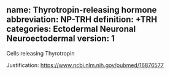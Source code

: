 name: Thyrotropin-releasing hormone 
abbreviation: NP-TRH 
definition: +TRH
categories: Ectodermal Neuronal Neuroectodermal 
version: 1
---

Cells releasing Thyrotropin

Justification: 
https://www.ncbi.nlm.nih.gov/pubmed/16876577

